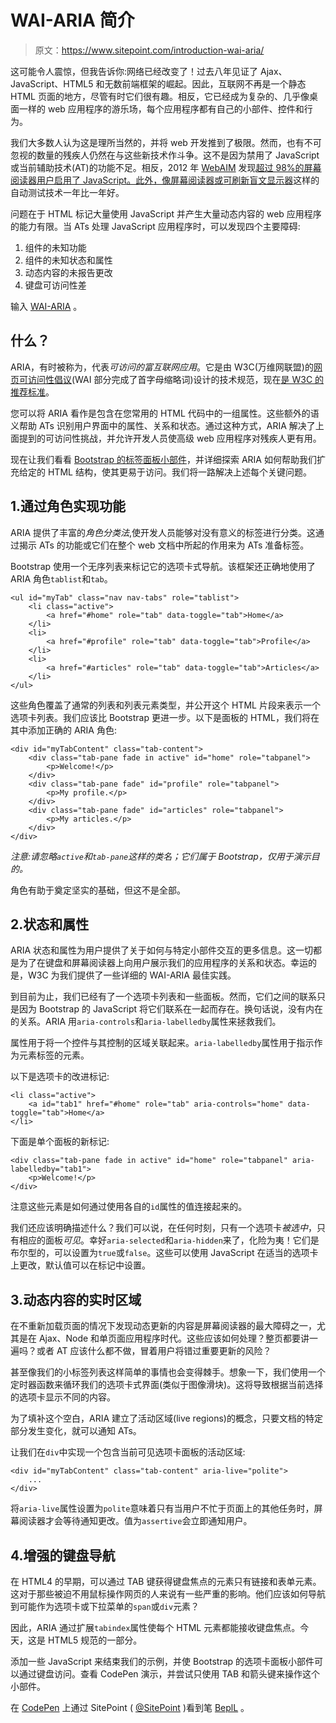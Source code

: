 # WAI-ARIA 简介

> 原文：<https://www.sitepoint.com/introduction-wai-aria/>

这可能令人震惊，但我告诉你:网络已经改变了！过去八年见证了 Ajax、JavaScript、HTML5 和无数前端框架的崛起。因此，互联网不再是一个静态 HTML 页面的地方，尽管有时它们很有趣。相反，它已经成为复杂的、几乎像桌面一样的 web 应用程序的游乐场，每个应用程序都有自己的小部件、控件和行为。

我们大多数人认为这是理所当然的，并将 web 开发推到了极限。然而，也有不可忽视的数量的残疾人仍然在与这些新技术作斗争。这不是因为禁用了 JavaScript 或当前辅助技术(AT)的功能不足。相反，2012 年 [WebAIM](http://webaim.org/) 发现[超过 98%的屏幕阅读器用户启用了 JavaScript。此外，像屏幕阅读器或](http://webaim.org/projects/screenreadersurvey4/#javascript "WebAIM's Screen Reader User Survey #4 Results")[可刷新盲文显示器](https://en.wikipedia.org/wiki/Refreshable_braille_display)这样的自动测试技术一年比一年好。

问题在于 HTML 标记大量使用 JavaScript 并产生大量动态内容的 web 应用程序的能力有限。当 ATs 处理 JavaScript 应用程序时，可以发现四个主要障碍:

1.  组件的未知功能
2.  组件的未知状态和属性
3.  动态内容的未报告更改
4.  键盘可访问性差

输入 [WAI-ARIA](https://en.wikipedia.org/wiki/WAI-ARIA) 。

## 什么？

ARIA，有时被称为，代表*可访问的富互联网应用*。它是由 W3C(万维网联盟)的[网页可访问性倡议](https://www.w3.org/WAI/)(WAI 部分完成了首字母缩略词)设计的技术规范，现在[是 W3C 的推荐标准](https://www.w3.org/TR/wai-aria/ "Accessible Rich Internet Applications (WAI-ARIA) 1.0 - W3C Recommendation 20 March 2014")。

您可以将 ARIA 看作是包含在您常用的 HTML 代码中的一组属性。这些额外的语义帮助 ATs 识别用户界面中的属性、关系和状态。通过这种方式，ARIA 解决了上面提到的可访问性挑战，并允许开发人员使高级 web 应用程序对残疾人更有用。

现在让我们看看 [Bootstrap 的标签面板小部件](http://getbootstrap.com/javascript/#tabs "Bootstrap Tabs")，并详细探索 ARIA 如何帮助我们扩充给定的 HTML 结构，使其更易于访问。我们将一路解决上述每个关键问题。

## 1.通过角色实现功能

ARIA 提供了丰富的*角色分类法*,使开发人员能够对没有意义的标签进行分类。这通过揭示 ATs 的功能或它们在整个 web 文档中所起的作用来为 ATs 准备标签。

Bootstrap 使用一个无序列表来标记它的选项卡式导航。该框架还正确地使用了 ARIA 角色`tablist`和`tab`。

```
<ul id="myTab" class="nav nav-tabs" role="tablist">
    <li class="active">
        <a href="#home" role="tab" data-toggle="tab">Home</a>
    </li>
    <li>
        <a href="#profile" role="tab" data-toggle="tab">Profile</a>
    </li>
    <li>
        <a href="#articles" role="tab" data-toggle="tab">Articles</a>
    </li>
</ul>
```

这些角色覆盖了通常的列表和列表元素类型，并公开这个 HTML 片段来表示一个选项卡列表。我们应该比 Bootstrap 更进一步。以下是面板的 HTML，我们将在其中添加正确的 ARIA 角色:

```
<div id="myTabContent" class="tab-content">
    <div class="tab-pane fade in active" id="home" role="tabpanel">
        <p>Welcome!</p>
    </div>
    <div class="tab-pane fade" id="profile" role="tabpanel">
        <p>My profile.</p>
    </div>
    <div class="tab-pane fade" id="articles" role="tabpanel">
        <p>My articles.</p>
    </div>
</div>
```

*注意:请忽略`active`和`tab-pane`这样的类名；它们属于 Bootstrap，仅用于演示目的。*

角色有助于奠定坚实的基础，但这不是全部。

## 2.状态和属性

ARIA 状态和属性为用户提供了关于如何与特定小部件交互的更多信息。这一切都是为了在键盘和屏幕阅读器上向用户展示我们的应用程序的关系和状态。幸运的是，W3C 为我们提供了一些详细的 WAI-ARIA 最佳实践。

到目前为止，我们已经有了一个选项卡列表和一些面板。然而，它们之间的联系只是因为 Bootstrap 的 JavaScript 将它们联系在一起而存在。换句话说，没有内在的关系。ARIA 用`aria-controls`和`aria-labelledby`属性来拯救我们。

属性用于将一个控件与其控制的区域关联起来。`aria-labelledby`属性用于指示作为元素标签的元素。

以下是选项卡的改进标记:

```
<li class="active">
    <a id="tab1" href="#home" role="tab" aria-controls="home" data-toggle="tab">Home</a>
</li>
```

下面是单个面板的新标记:

```
<div class="tab-pane fade in active" id="home" role="tabpanel" aria-labelledby="tab1">
    <p>Welcome!</p>
</div>
```

注意这些元素是如何通过使用各自的`id`属性的值连接起来的。

我们还应该明确描述什么？我们可以说，在任何时刻，只有一个选项卡*被选中*，只有相应的面板*可见*。幸好`aria-selected`和`aria-hidden`来了，化险为夷！它们是布尔型的，可以设置为`true`或`false`。这些可以使用 JavaScript 在适当的选项卡上更改，默认值可以在标记中设置。

## 3.动态内容的实时区域

在不重新加载页面的情况下发现动态更新的内容是屏幕阅读器的最大障碍之一，尤其是在 Ajax、Node 和单页面应用程序时代。这些应该如何处理？整页都要讲一遍吗？或者 AT 应该什么都不做，冒着用户将错过重要更新的风险？

甚至像我们的小标签列表这样简单的事情也会变得棘手。想象一下，我们使用一个定时器函数来循环我们的选项卡式界面(类似于图像滑块)。这将导致根据当前选择的选项卡显示不同的内容。

为了填补这个空白，ARIA 建立了活动区域(live regions)的概念，只要文档的特定部分发生变化，就可以通知 ATs。

让我们在`div`中实现一个包含当前可见选项卡面板的活动区域:

```
<div id="myTabContent" class="tab-content" aria-live="polite">
    ...
</div>
```

将`aria-live`属性设置为`polite`意味着只有当用户不忙于页面上的其他任务时，屏幕阅读器才会等待通知更改。值为`assertive`会立即通知用户。

## 4.增强的键盘导航

在 HTML4 的早期，可以通过 TAB 键获得键盘焦点的元素只有链接和表单元素。这对于那些被迫不用鼠标操作网页的人来说有一些严重的影响。他们应该如何导航到可能作为选项卡或下拉菜单的`span`或`div`元素？

因此，ARIA 通过扩展`tabindex`属性使每个 HTML 元素都能接收键盘焦点。今天，这是 HTML5 规范的一部分。

添加一些 JavaScript 来结束我们的示例，并使 Bootstrap 的选项卡面板小部件可以通过键盘访问。查看 CodePen 演示，并尝试只使用 TAB 和箭头键来操作这个小部件。

在 [CodePen](http://codepen.io) 上通过 SitePoint ( [@SitePoint](http://codepen.io/SitePoint) )看到笔 [BeplL](http://codepen.io/SitePoint/pen/BeplL/) 。